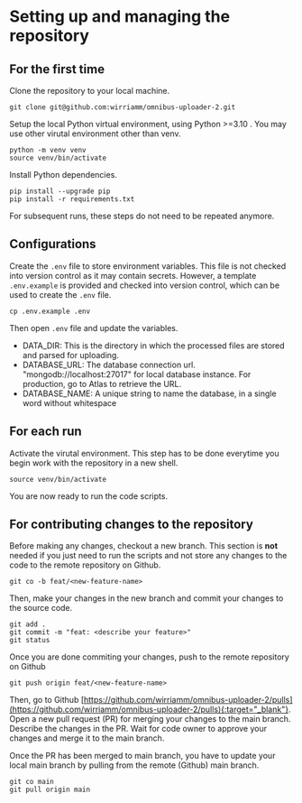 # Setting up and managing the repository

## For the first time

Clone the repository to your local machine.

    git clone git@github.com:wirriamm/omnibus-uploader-2.git

Setup the local Python virtual environment, using Python >=3.10 . You may use other virutal environment other than venv.

    python -m venv venv
    source venv/bin/activate

Install Python dependencies.

    pip install --upgrade pip
    pip install -r requirements.txt

For subsequent runs, these steps do not need to be repeated anymore.

## Configurations

Create the `.env` file to store environment variables. This file is not checked into version control as it may contain secrets. However, a template `.env.example` is provided and checked into version control, which can be used to create the `.env` file.

    cp .env.example .env

Then open `.env` file and update the variables.

- DATA_DIR: This is the directory in which the processed files are stored and parsed for uploading.
- DATABASE_URL: The database connection url. "mongodb://localhost:27017" for local database instance. For production, go to Atlas to retrieve the URL.
- DATABASE_NAME: A unique string to name the database, in a single word without whitespace



## For each run

Activate the virutal environment. This step has to be done everytime you begin work with the repository in a new shell.

    source venv/bin/activate

You are now ready to run the code scripts.


## For contributing changes to the repository

Before making any changes, checkout a new branch. This section is **not** needed if you just need to run the scripts and not store any changes to the code to the remote repository on Github.

    git co -b feat/<new-feature-name>

Then, make your changes in the new branch and commit your changes to the source code.

    git add .
    git commit -m "feat: <describe your feature>"
    git status

Once you are done commiting your changes, push to the remote repository on Github

    git push origin feat/<new-feature-name>

Then, go to Github [https://github.com/wirriamm/omnibus-uploader-2/pulls](https://github.com/wirriamm/omnibus-uploader-2/pulls){:target="_blank"}. Open a new pull request (PR) for merging your changes to the main branch. Describe the changes in the PR. Wait for code owner to approve your changes and merge it to the main branch.

Once the PR has been merged to main branch, you have to update your local main branch by pulling from the remote (Github) main branch.

    git co main
    git pull origin main
